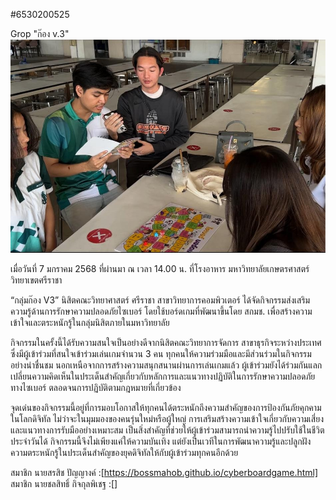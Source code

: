 #6530200525

Grop "ก๊อง v.3"
![boardgame](file/1fff0351-48b6-497d-9a01-b91b851ae2b2.jpg)

เมื่อวันที่ 7 มกราคม 2568 ที่ผ่านมา ณ เวลา 14.00 น. ที่โรงอาหาร มหาวิทยาลัยเกษตรศาสตร์ วิทยาเขตศรีราชา

“กลุ่มก๊อง V3” นิสิตคณะวิทยาศาสตร์ ศรีราชา สาขาวิทยาการคอมพิวเตอร์ ได้จัดกิจกรรมส่งเสริมความรู้ด้านการรักษาความปลอดภัยไซเบอร์ โดยใช้บอร์ดเกมที่พัฒนาขึ้นโดย สกมช. เพื่อสร้างความเข้าใจและตระหนักรู้ในกลุ่มนิสิตภายในมหาวิทยาลัย

กิจกรรมในครั้งนี้ได้รับความสนใจเป็นอย่างดีจากนิสิตคณะวิทยาการจัดการ สาขาธุรกิจระหว่างประเทศ ซึ่งมีผู้เข้าร่วมที่สนใจเข้าร่วมเล่นเกมจำนวน 3 คน ทุกคนให้ความร่วมมือและมีส่วนร่วมในกิจกรรมอย่างน่าชื่นชม นอกเหนือจากการสร้างความสนุกสนานผ่านการเล่นเกมแล้ว ผู้เข้าร่วมยังได้ร่วมกันแลกเปลี่ยนความคิดเห็นในประเด็นสำคัญเกี่ยวกับหลักการและแนวทางปฏิบัติในการรักษาความปลอดภัยทางไซเบอร์ ตลอดจนการปฏิบัติตามกฎหมายที่เกี่ยวข้อง

จุดเด่นของกิจกรรมนี้อยู่ที่การมอบโอกาสให้ทุกคนได้ตระหนักถึงความสำคัญของการป้องกันภัยคุกคามในโลกดิจิทัล ไม่ว่าจะในมุมมองของคนรุ่นใหม่หรือผู้ใหญ่ การเสริมสร้างความเข้าใจเกี่ยวกับความเสี่ยงและแนวทางการรับมืออย่างเหมาะสม เป็นสิ่งสำคัญที่ช่วยให้ผู้เข้าร่วมสามารถนำความรู้ไปปรับใช้ในชีวิตประจำวันได้ กิจกรรมนี้จึงไม่เพียงแค่ให้ความบันเทิง แต่ยังเป็นเวทีในการพัฒนาความรู้และปลูกฝังความตระหนักรู้ในประเด็นสำคัญของยุคดิจิทัลให้กับผู้เข้าร่วมทุกคนอีกด้วย

สมาชิก นายสรสิช ปัญญางค์ :[https://bossmahob.github.io/cyberboardgame.html]
สมาชิก นายชลสิทธิ์ กิจกุลพิเชฐ :[]
